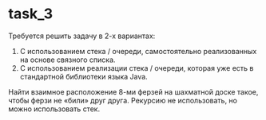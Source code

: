 # task_3
Требуется решить задачу в 2-х вариантах:
1.	С использованием стека / очереди, самостоятельно реализованных на основе связного списка.
2.	С использованием реализации стека / очереди, которая уже есть в стандартной библиотеки языка Java.

Найти взаимное расположение 8-ми ферзей на шахматной доске такое, чтобы ферзи не «били» друг друга. Рекурсию не использовать, но можно использовать стек.
